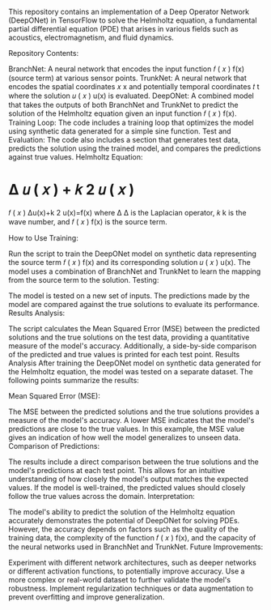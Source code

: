 This repository contains an implementation of a Deep Operator Network (DeepONet) in TensorFlow to solve the Helmholtz equation, a fundamental partial differential equation (PDE) that arises in various fields such as acoustics, electromagnetism, and fluid dynamics.

Repository Contents:

BranchNet: A neural network that encodes the input function 
𝑓
(
𝑥
)
f(x) (source term) at various sensor points.
TrunkNet: A neural network that encodes the spatial coordinates 
𝑥
x and potentially temporal coordinates 
𝑡
t where the solution 
𝑢
(
𝑥
)
u(x) is evaluated.
DeepONet: A combined model that takes the outputs of both BranchNet and TrunkNet to predict the solution of the Helmholtz equation given an input function 
𝑓
(
𝑥
)
f(x).
Training Loop: The code includes a training loop that optimizes the model using synthetic data generated for a simple sine function.
Test and Evaluation: The code also includes a section that generates test data, predicts the solution using the trained model, and compares the predictions against true values.
Helmholtz Equation:

Δ
𝑢
(
𝑥
)
+
𝑘
2
𝑢
(
𝑥
)
=
𝑓
(
𝑥
)
Δu(x)+k 
2
 u(x)=f(x)
where 
Δ
Δ is the Laplacian operator, 
𝑘
k is the wave number, and 
𝑓
(
𝑥
)
f(x) is the source term.

How to Use
Training:

Run the script to train the DeepONet model on synthetic data representing the source term 
𝑓
(
𝑥
)
f(x) and its corresponding solution 
𝑢
(
𝑥
)
u(x).
The model uses a combination of BranchNet and TrunkNet to learn the mapping from the source term to the solution.
Testing:

The model is tested on a new set of inputs. The predictions made by the model are compared against the true solutions to evaluate its performance.
Results Analysis:

The script calculates the Mean Squared Error (MSE) between the predicted solutions and the true solutions on the test data, providing a quantitative measure of the model's accuracy.
Additionally, a side-by-side comparison of the predicted and true values is printed for each test point.
Results Analysis
After training the DeepONet model on synthetic data generated for the Helmholtz equation, the model was tested on a separate dataset. The following points summarize the results:

Mean Squared Error (MSE):

The MSE between the predicted solutions and the true solutions provides a measure of the model's accuracy. A lower MSE indicates that the model's predictions are close to the true values.
In this example, the MSE value gives an indication of how well the model generalizes to unseen data.
Comparison of Predictions:

The results include a direct comparison between the true solutions and the model's predictions at each test point. This allows for an intuitive understanding of how closely the model's output matches the expected values.
If the model is well-trained, the predicted values should closely follow the true values across the domain.
Interpretation:

The model's ability to predict the solution of the Helmholtz equation accurately demonstrates the potential of DeepONet for solving PDEs. However, the accuracy depends on factors such as the quality of the training data, the complexity of the function 
𝑓
(
𝑥
)
f(x), and the capacity of the neural networks used in BranchNet and TrunkNet.
Future Improvements:

Experiment with different network architectures, such as deeper networks or different activation functions, to potentially improve accuracy.
Use a more complex or real-world dataset to further validate the model's robustness.
Implement regularization techniques or data augmentation to prevent overfitting and improve generalization.

